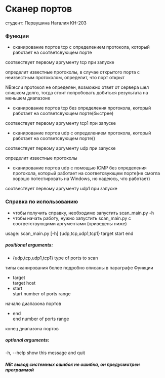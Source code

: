 # Сканер портов
студент: Первушина Наталия КН-203

### Функции
* сканирование портов tcp с определением протокола, 
который работает на соответсвующем порте 

соотвествует первому аргументу tcp при запуске

определит известные протоколы, в случае открытого порта 
с неизвестным протоколом, определит, 
что порт открыт

NB:если протокол не определен, 
возможно ответ от сервера шел слишком долго, 
тогда стоит попробовать добиться результата на меньшем диапазоне 

* сканирование портов tcp без определения протокола, 
который работает на соответсвующем порте(быстрее)

соотвествует первому аргументу tcp1 при запуске

* сканирование портов udp с определением протокола, 
который работает на соответсвующем порте()

соотвествует первому аргументу udp при запуске

определит известные протоколы

* сканирование портов udp с помощью ICMP без определения протокола, 
который работает на соответсвующем порте(не смогла хорошо потестировать на Windows, 
но надеюсь, что работает)

соотвествует первому аргументу udp1 при запуске

### Справка по использованию
* чтобы получить справку, необходимо запустить scan_main.py -h
* чтобы начать работу, нужно запустить scan_main.py с соответствующими аргументами
 (приведены ниже)
 
usage: scan_main.py [-h] {udp,tcp,udp1,tcp1} target start end

##### positional arguments:
  
* {udp,tcp,udp1,tcp1}
type of ports to scan

типы сканирования более подробно описаны в параграфе Функции
* target               
target host
* start                
start number of ports range

начало диапазона портов
* end                  
end number of ports range

конец диапазона портов

##### optional arguments:
  
  -h, --help           show this message and quit 

##### NB: вывод системных ошибок не ошибка, он предусмотрен программой
